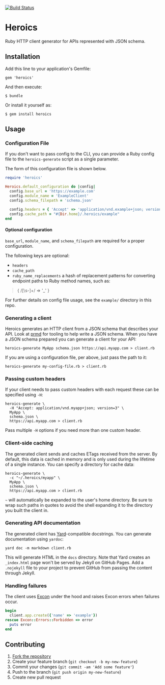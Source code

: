 [![Build Status](https://travis-ci.org/interagent/heroics.png?branch=master)](https://travis-ci.org/interagent/heroics)
# Heroics

Ruby HTTP client generator for APIs represented with JSON schema.

## Installation

Add this line to your application's Gemfile:

    gem 'heroics'

And then execute:

    $ bundle

Or install it yourself as:

    $ gem install heroics

## Usage

### Configuration File

If you don't want to pass config to the CLI, you can provide a Ruby config file to the `heroics-generate` script as a single parameter.

The form of this configuration file is shown below.

```ruby
require 'heroics'

Heroics.default_configuration do |config|
  config.base_url = 'https://example.com'
  config.module_name = 'ExampleClient'
  config.schema_filepath = 'schema.json'

  config.headers = { 'Accept' => 'application/vnd.example+json; version=1' }
  config.cache_path = "#{Dir.home}/.heroics/example"
end
```

#### Optional configuration

`base_url`, `module_name`, and `schema_filepath` are required for a proper configuration.

The following keys are optional:

* `headers`
* `cache_path`
* `ruby_name_replacements` a hash of replacement patterns for converting endpoint paths to Ruby method names, such as:
> { /[\s-]+/ => '_' }

For further details on config file usage, see the `example/` directory in this repo.

### Generating a client

Heroics generates an HTTP client from a JSON schema that describes your API.
Look at [prmd](https://github.com/interagent/prmd) for tooling to help write a
JSON schema.  When you have a JSON schema prepared you can generate a client
for your API:

```
heroics-generate MyApp schema.json https://api.myapp.com > client.rb
```

If you are using a configuration file, per above, just pass the path to it:

```
heroics-generate my-config-file.rb > client.rb
```

### Passing custom headers

If your client needs to pass custom headers with each request these can be
specified using `-H`:

```
heroics-generate \
  -H "Accept: application/vnd.myapp+json; version=3" \
  MyApp \
  schema.json \
  https://api.myapp.com > client.rb
```

Pass multiple `-H` options if you need more than one custom header.

### Client-side caching

The generated client sends and caches ETags received from the server.  By
default, this data is cached in memory and is only used during the lifetime of
a single instance.  You can specify a directory for cache data:

```
heroics-generate \
  -c "~/.heroics/myapp" \
  MyApp \
  schema.json \
  https://api.myapp.com > client.rb
```

`~` will automatically be expanded to the user's home directory.  Be sure to
wrap such paths in quotes to avoid the shell expanding it to the directory you
built the client in.

### Generating API documentation

The generated client has [Yard](http://yardoc.org/)-compatible docstrings.
You can generate documentation using `yardoc`:

```
yard doc -m markdown client.rb
```

This will generate HTML in the `docs` directory.  Note that Yard creates an
`_index.html` page won't be served by Jekyll on GitHub Pages.  Add a
`.nojekyll` file to your project to prevent GitHub from passing the content
through Jekyll.

### Handling failures

The client uses [Excon](https://github.com/geemus/excon) under the hood and
raises Excon errors when failures occur.

```ruby
begin
  client.app.create({'name' => 'example'})
rescue Excon::Errors::Forbidden => error
  puts error
end
```

## Contributing

1. [Fork the repository](https://github.com/interagent/heroics/fork)
2. Create your feature branch (`git checkout -b my-new-feature`)
3. Commit your changes (`git commit -am 'Add some feature'`)
4. Push to the branch (`git push origin my-new-feature`)
5. Create new pull request
